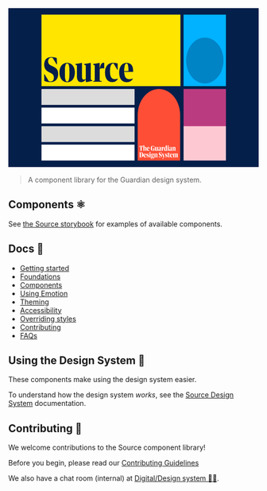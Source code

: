 <img src="assets/logo.png" height="320" width="620" >

> A component library for the Guardian design system.

## Components ⚛️

See [the Source storybook](https://guardian.github.io/source) for examples of available components.

## Docs 📖

-   [Getting started](docs/01-getting-started.md)
-   [Foundations](docs/02-foundations.md)
-   [Components](docs/03-components.md)
-   [Using Emotion](docs/04-using-emotion.md)
-   [Theming](docs/05-theming.md)
-   [Accessibility](docs/06-accessibility.md)
-   [Overriding styles](docs/07-overriding-styles.md)
-   [Contributing](docs/08-contributing.md)
-   [FAQs](docs/09-faqs.md)

## Using the Design System 🎨

These components make using the design system easier.

To understand how the design system _works_, see the [Source Design System](https://theguardian.design) documentation.

## Contributing 💝

We welcome contributions to the Source component library!

Before you begin, please read our
[Contributing Guidelines](docs/08-contributing.md)

We also have a chat room (internal) at [Digital/Design system 👩‍🎨](https://chat.google.com/room/AAAAGDIhXQs).
